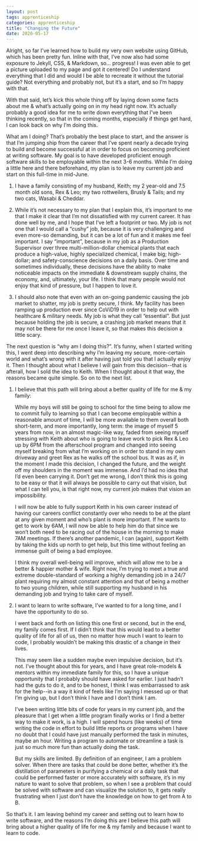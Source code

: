 ```yaml
---
layout: post 
tags: apprenticeship
categories: apprenticeship
title: "Changing the Future"
date: 2020-05-17
---
```

Alright, so far I’ve learned how to build my very own website using GitHub, which has been pretty fun.  Inline with that, I’ve now also had some exposure to Jekyll, CSS, & Markdown, so... progress!  I was even able to get a picture uploaded to my page and got it centered!  Do I understand everything that I did and would I be able to recreate it without the tutorial guide?  Not everything and probably not, but it’s a start, and so I’m happy with that.

With that said, let’s kick this whole thing off by laying down some facts about me & what’s actually going on in my head right now.  It’s actually probably a good idea for me to write down everything that I’ve been thinking recently, so that in the coming months, especially if things get hard, I can look back on why I’m doing this.  

What am I doing?  That’s probably the best place to start, and the answer is that I’m jumping ship from the career that I’ve spent nearly a decade trying to build and become successful at in order to focus on becoming proficient at writing software.  My goal is to have developed proficient enough software skills to be employable within the next 3-6 months.  While I’m doing a little here and there beforehand, my plan is to leave my current job and start on this full-time in mid-June.  

1. I have a family consisting of my husband, Keith; my 2 year-old and 7.5 month old sons, Rex & Leo; my two rottweilers, Brusly & Tails; and my two cats, Wasabi & Cheddar.  


2. While it’s not necessary to my plan that I explain this, it’s important to me that I make it clear that I’m not dissatisfied with my current career.  It has done well by me, and I hope that I’ve left a footprint or two. My job is not one that I would call a “cushy” job, because it is very challenging and even more-so demanding, but it can be a lot of fun and it makes me feel important.  I say “important”, because in my job as a Production Supervisor over three multi-million-dollar chemical plants that each produce a high-value, highly specialized chemical, I make big; high-dollar; and safety-conscience decisions on a daily basis.  Over time and sometimes individually, these decisions have the ability to make noticeable impacts on the immediate & downstream supply chains, the economy, and, ultimately, your life.  I think that many people would not enjoy that kind of pressure, but I happen to love it.  


3. I should also note that even with an on-going pandemic causing the job market to shatter,  my job is pretty secure, I think.  My facility has been ramping up production ever since CoViD19 in order to help out with healthcare & military needs.  My job is what they call “essential”.  But just because holding the job is secure, a crashing job market means that it may not be there for me once I leave it, so that makes  this decision a little scary.


The next question is “why am I doing this?”.  It’s funny, when I started writing this, I went deep into describing why I’m leaving my secure, more-certain world and what’s wrong with it after having just told you that I actually enjoy it.  Then I thought about what I believe I will gain from this decision--that is afterall, how I sold the idea to Keith.  When I thought about it that way, the reasons became quite simple.  So on to the next list.

1. I believe that this path will bring about a better quality of life for me & my family:

	While my boys will still be going to school for the time being to allow me to commit fully to learning so that I can become employable within a reasonable amount of time, I will be more available to them overall both short-term, and more importantly, long term: the image of myself 5 years from now, in an almost magic-like way, faded from seeing myself stressing with Keith about who is going to leave work to pick Rex & Leo up by 6PM from the afterschool program and changed into seeing myself breaking from what I’m working on in order to stand in my own driveway and greet Rex as he walks off the school bus.  It was as if, in the moment I made this decision, I changed the future, and the weight off my shoulders in the moment was immense.  And I’d had no idea that I’d even been carrying it.  Don’t get me wrong, I don’t think this is going to be easy or that it will always be possible to carry out that vision, but what I can tell you, is that right now, my current job makes that vision an impossibility.

	I will now be able to fully support Keith in his own career instead of having our careers conflict constantly over who needs to be at the plant at any given moment and who’s plant is more important.  If he wants to get to work by 6AM, I will now be able to help him do that since we won’t both need to be racing out of the house in the morning to make 7AM meetings.  If there’s another pandemic, I can (again), support Keith by taking the kids up north to get help, but this time without feeling an immense guilt of being a bad employee.

	I think my overall well-being will improve, which will allow me to be a better & happier mother & wife.  Right now, I’m trying to meet a true and extreme double-standard of working a highly demanding job in a 24/7 plant requiring my almost constant attention and that of being a mother to two young children, while still supporting my husband in his demanding job and trying to take care of myself. 


2. I want to learn to write software, I’ve wanted to for a long time, and I have the opportunity to do so.

	I went back and forth on listing this one first or second, but in the end, my family comes first.  If I didn’t think that this would lead to a better quality of life for all of us, then no matter how much I want to learn to code, I probably wouldn’t be making this drastic of a change in their lives.

	This may seem like a sudden maybe even impulsive decision, but it’s not.  I’ve thought about this for years, and I have great role-models & mentors within my immediate family for this, so I have a unique opportunity that I probably should have asked for earlier.  I just hadn’t had the guts to do it, and to be honest, I think I was embarrassed to ask for the help--in a way it kind of feels like I’m saying I messed up or that I’m giving up, but I don’t think I have and I don’t think I am.  

	I’ve been writing little bits of code for years in my current job, and the pleasure that I get when a little program finally works or I find a better way to make it work, is a high.  I will spend hours (like weeks) of time writing the code in effort to build little reports or programs when I have no doubt that I could have just manually performed the task in minutes, maybe an hour.  Writing a program to automate or streamline a task is just so much more fun than actually doing the task. 

	But my skills are limited.  By definition of an engineer, I am a problem solver.  When there are tasks that could be done better, whether it’s the distillation of parameters in purifying a chemical or a daily task that could be performed faster or more accurately with software, it’s in my nature to want to solve that problem, so when I see a problem that could be solved with software and can visualize the solution to, it gets really frustrating when I just don’t have the knowledge on how to get from A to B.


So that’s it.  I am leaving behind my career and setting out to learn how to write software, and the reasons I’m doing this are I believe this path will bring about a higher quality of life for me & my family and because I want to learn to code.


